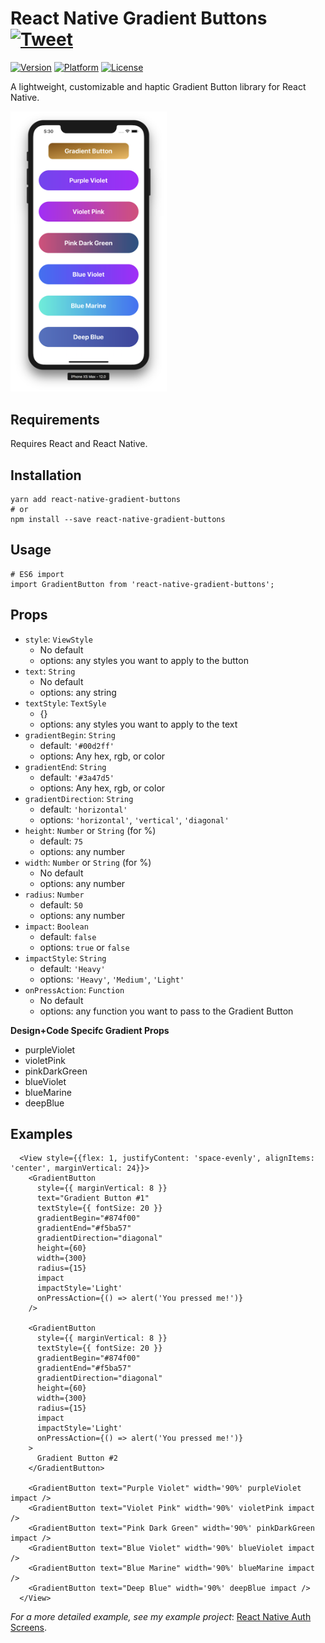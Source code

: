 # React Native Gradient Buttons [![Tweet](https://img.shields.io/twitter/url/http/shields.io.svg?style=social)](https://twitter.com/intent/tweet?text=Gradient%20buttons%20in%20%40reactnative%20by%20%40thomaswangio%20with%201%20line%20of%20code%21%20Instructions%20here%3A%20https%3A%2F%2Fgithub.com%2Fthomaswangio%2Freact-native-gradient-buttons)

[![Version](https://img.shields.io/badge/version-v1.3.3-red.svg)](https://www.npmjs.com/package/react-native-gradient-buttons)
[![Platform](https://img.shields.io/badge/platform-ios%2Fandroid-blue.svg)](https://facebook.github.io/react-native/)
[![License](https://img.shields.io/badge/license-MIT-lightgrey.svg)](https://github.com/thomaswangio/react-native-gradient-buttons/blob/master/LICENSE)

A lightweight, customizable and haptic Gradient Button library for React Native.

<img src="./Examples.png" alt="Examples" width="250">

## Requirements

Requires React and React Native.

## Installation

```
yarn add react-native-gradient-buttons
# or
npm install --save react-native-gradient-buttons
```

## Usage

```
# ES6 import
import GradientButton from 'react-native-gradient-buttons';
```

## Props

- `style`: `ViewStyle`
  - No default
  - options: any styles you want to apply to the button
- `text`: `String`
  - No default
  - options: any string
- `textStyle`: `TextSyle`
  - {}
  - options: any styles you want to apply to the text
- `gradientBegin`: `String`
  - default: `'#00d2ff'`
  - options: Any hex, rgb, or color
- `gradientEnd`: `String`
  - default: `'#3a47d5'`
  - options: Any hex, rgb, or color
- `gradientDirection`: `String`
  - default: `'horizontal'`
  - options: `'horizontal'`, `'vertical'`, `'diagonal'`
- `height`: `Number` or `String` (for %)
  - default: `75`
  - options: any number
- `width`: `Number` or `String` (for %)
  - No default
  - options: any number
- `radius`: `Number`
  - default: `50`
  - options: any number
- `impact`: `Boolean`
  - default: `false`
  - options: `true` or `false`
- `impactStyle`: `String`
  - default: `'Heavy'`
  - options: `'Heavy'`, `'Medium'`, `'Light'`
- `onPressAction`: `Function`
  - No default
  - options: any function you want to pass to the Gradient Button

**Design+Code Specifc Gradient Props**

- purpleViolet
- violetPink
- pinkDarkGreen
- blueViolet
- blueMarine
- deepBlue

## Examples

```
  <View style={{flex: 1, justifyContent: 'space-evenly', alignItems: 'center', marginVertical: 24}}>
    <GradientButton
      style={{ marginVertical: 8 }}
      text="Gradient Button #1"
      textStyle={{ fontSize: 20 }}
      gradientBegin="#874f00"
      gradientEnd="#f5ba57"
      gradientDirection="diagonal"
      height={60}
      width={300}
      radius={15}
      impact
      impactStyle='Light'
      onPressAction={() => alert('You pressed me!')}
    />

    <GradientButton
      style={{ marginVertical: 8 }}
      textStyle={{ fontSize: 20 }}
      gradientBegin="#874f00"
      gradientEnd="#f5ba57"
      gradientDirection="diagonal"
      height={60}
      width={300}
      radius={15}
      impact
      impactStyle='Light'
      onPressAction={() => alert('You pressed me!')}
    >
      Gradient Button #2
    </GradientButton>

    <GradientButton text="Purple Violet" width='90%' purpleViolet impact />
    <GradientButton text="Violet Pink" width='90%' violetPink impact />
    <GradientButton text="Pink Dark Green" width='90%' pinkDarkGreen impact />
    <GradientButton text="Blue Violet" width='90%' blueViolet impact />
    <GradientButton text="Blue Marine" width='90%' blueMarine impact />
    <GradientButton text="Deep Blue" width='90%' deepBlue impact />
  </View>
```

_For a more detailed example, see my example project_: [React Native Auth Screens](https://github.com/thomaswangio/auth-screens).
